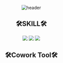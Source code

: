 <div align="center">

![header](https://capsule-render.vercel.app/api?type=cylinder&color=auto&height=100&section=header&text=Kumju's%20Github&fontSize=40)


## 🛠️SKILL🛠️

![](https://img.shields.io/badge/C-00599C?style=for-the-badge&logo=c&logoColor=white) ![](https://img.shields.io/badge/C%2B%2B-00599C?style=for-the-badge&logo=c%2B%2B&logoColor=white) ![](https://img.shields.io/badge/Lua-2C2D72?style=for-the-badge&logo=lua&logoColor=white)


## 🛠️Cowork Tool🛠️



</div>


